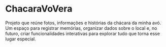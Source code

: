 # ChacaraVoVera
Projeto que reúne fotos, informações e histórias da chácara da minha avó. Um espaço para registrar memórias, organizar dados sobre o local e, no futuro, criar funcionalidades interativas para explorar tudo que torna esse lugar especial.
